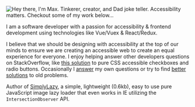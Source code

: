 ![Hey there, I'm Max. Tinkerer, creator, and Dad joke teller. Accessibility matters. Checkout some of my work below...](https://github.com/maxshuty/maxshuty/blob/main/profile-gif-animation.gif)

I am a software developer with a passion for accessibility & frontend development using technologies like Vue/Vuex & React/Redux.

I believe that we should be designing with accessibility at the top of our minds to ensure we are creating an accessible web to create an equal experience for everyone. I enjoy helping answer other developers questions on StackOverflow, like [this solution](https://stackoverflow.com/a/58570835/4826740) to pure CSS accessible checkboxes and radio buttons. Occasionally I [answer](https://stackoverflow.com/questions/67356599/the-deep-selector-is-not-working-using-sass-loader-in-my-vuejs-application) my own questions or try to find [better solutions](https://stackoverflow.com/questions/40730116/scroll-to-bottom-of-div-with-vue-js/57661780#57661780) to old problems.

Author of [SimplyLazy](https://github.com/maxshuty/simply-lazy), a simple, lightweight (0.6kb), easy to use pure JavaScript image lazy loader that even works in IE utilizing the `IntersectionObserver` API.
